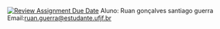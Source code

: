 [![Review Assignment Due Date](https://classroom.github.com/assets/deadline-readme-button-22041afd0340ce965d47ae6ef1cefeee28c7c493a6346c4f15d667ab976d596c.svg)](https://classroom.github.com/a/MCgBRO33)
Aluno: Ruan gonçalves santiago guerra
Email:ruan.guerra@estudante.ufjf.br
